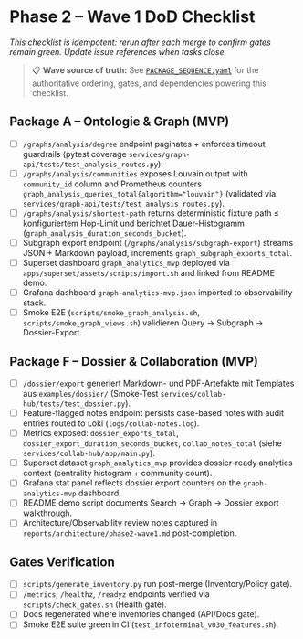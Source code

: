# Phase 2 – Wave 1 DoD Checklist

_This checklist is idempotent: rerun after each merge to confirm gates remain green. Update issue references when tasks close._

> 📋 **Wave source of truth:** See [`PACKAGE_SEQUENCE.yaml`](PACKAGE_SEQUENCE.yaml) for the authoritative ordering,
> gates, and dependencies powering this checklist.

## Package A – Ontologie & Graph (MVP)

- [ ] `/graphs/analysis/degree` endpoint paginates + enforces timeout guardrails (pytest coverage `services/graph-api/tests/test_analysis_routes.py`).
- [ ] `/graphs/analysis/communities` exposes Louvain output with `community_id` column and Prometheus counters `graph_analysis_queries_total{algorithm="louvain"}` (validated via `services/graph-api/tests/test_analysis_routes.py`).
- [ ] `/graphs/analysis/shortest-path` returns deterministic fixture path ≤ konfiguriertem Hop-Limit und berichtet Dauer-Histogramm (`graph_analysis_duration_seconds_bucket`).
- [ ] Subgraph export endpoint (`/graphs/analysis/subgraph-export`) streams JSON + Markdown payload, increments `graph_subgraph_exports_total`.
- [ ] Superset dashboard `graph_analytics_mvp` deployed via `apps/superset/assets/scripts/import.sh` and linked from README demo.
- [ ] Grafana dashboard `graph-analytics-mvp.json` imported to observability stack.
- [ ] Smoke E2E (`scripts/smoke_graph_analysis.sh`, `scripts/smoke_graph_views.sh`) validieren Query → Subgraph → Dossier-Export.

## Package F – Dossier & Collaboration (MVP)

- [ ] `/dossier/export` generiert Markdown- und PDF-Artefakte mit Templates aus `examples/dossier/` (Smoke-Test `services/collab-hub/tests/test_dossier.py`).
- [ ] Feature-flagged notes endpoint persists case-based notes with audit entries routed to Loki (`logs/collab-notes.log`).
- [ ] Metrics exposed: `dossier_exports_total`, `dossier_export_duration_seconds_bucket`, `collab_notes_total` (siehe `services/collab-hub/app/main.py`).
- [ ] Superset dataset `graph_analytics_mvp` provides dossier-ready analytics context (centrality histogram + community count).
- [ ] Grafana stat panel reflects dossier export counters on the `graph-analytics-mvp` dashboard.
- [ ] README demo script documents Search → Graph → Dossier export walkthrough.
- [ ] Architecture/Observability review notes captured in `reports/architecture/phase2-wave1.md` post-completion.

## Gates Verification

- [ ] `scripts/generate_inventory.py` run post-merge (Inventory/Policy gate).
- [ ] `/metrics`, `/healthz`, `/readyz` endpoints verified via `scripts/check_gates.sh` (Health gate).
- [ ] Docs regenerated where inventories changed (API/Docs gate).
- [ ] Smoke E2E suite green in CI (`test_infoterminal_v030_features.sh`).
